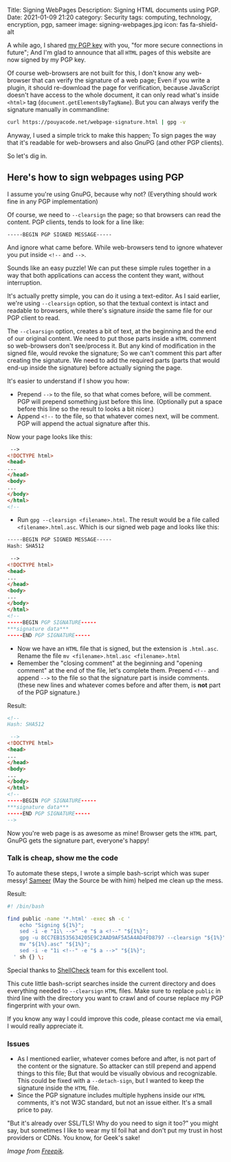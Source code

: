Title: Signing WebPages
Description: Signing HTML documents using PGP.
Date: 2021-01-09 21:20
category: Security
tags: computing, technology, encryption, pgp, sameer
image: signing-webpages.jpg
icon: fas fa-shield-alt


A while ago, I shared [my PGP key](/pgp.html) with you, "for more secure connections in future"; And I'm glad to announce that all `HTML` pages of this website are now signed by my PGP key.

Of course web-browsers are not built for this, I don't know any web-browser that can verify the signature of a web page; Even if you write a plugin, it should re-download the page for verification, because JavaScript doesn't have access to the whole document, it can only read what's inside `<html>` tag (`document.getElementsByTagName`). But you can always verify the signature manually in commandline:

```bash
curl https://pouyacode.net/webpage-signature.html | gpg -v
```

Anyway, I used a simple trick to make this happen; To sign pages the way that it's readable for web-browsers and also GnuPG (and other PGP clients).

So let's dig in.

## Here's how to sign webpages using PGP
I assume you're using GnuPG, because why not? (Everything should work fine in any PGP implementation)

Of course, we need to `--clearsign` the  page; so that browsers can read the content. PGP clients, tends to look for a line like:

```text
-----BEGIN PGP SIGNED MESSAGE-----
```

And ignore what came before. While web-browsers tend to ignore whatever you put inside `<!--` and `-->`.

Sounds like an easy puzzle! We can put these simple rules together in a way that both applications can access the content they want, without interruption.

It's actually pretty simple, you can do it using a text-editor. As I said earlier, we're using `--clearsign` option, so that the textual context is intact and readable to browsers, while there's signature *inside* the same file for our PGP client to read.

The `--clearsign` option, creates a bit of text, at the beginning and the end of our original content. We need to put those parts inside a `HTML` comment so web-browsers don't see/process it. But any kind of modification in the signed file, would revoke the signature; So we can't comment this part after creating the signature. We need to add the required parts (parts that would end-up inside the signature) before actually signing the page.

It's easier to understand if I show you how:

* Prepend `-->` to the file, so that what comes before, will be comment. PGP will prepend something just before this line. (Optionally put a space before this line so the result to looks a bit nicer.)
* Append `<!--` to the file, so that whatever comes next, will be comment. PGP will append the actual signature after this.

Now your page looks like this:
```html
 -->
<!DOCTYPE html>
<head>
...
</head>
<body>
...
</body>
</html>
<!--
```
* Run `gpg --clearsign <filename>.html`. The result would be a file called `<filename>.html.asc`. Which is our signed web page and looks like this:
```html
-----BEGIN PGP SIGNED MESSAGE-----
Hash: SHA512

 -->
<!DOCTYPE html>
<head>
...
</head>
<body>
...
</body>
</html>
<!--
-----BEGIN PGP SIGNATURE-----
***signature data***
-----END PGP SIGNATURE-----
```
* Now we have an `HTML` file that is signed, but the extension is `.html.asc`. Rename the file `mv <filename>.html.asc <filename>.html`
* Remember the "closing comment" at the beginning and "opening comment" at the end of the file, let's complete them. Prepend `<!--` and append `-->` to the file so that the signature part is inside comments. (these new lines and whatever comes before and after them, is **not** part of the PGP signature.)

Result:

```html
<!--
Hash: SHA512

 -->
<!DOCTYPE html>
<head>
...
</head>
<body>
...
</body>
</html>
<!--
-----BEGIN PGP SIGNATURE-----
***signature data***
-----END PGP SIGNATURE-----
-->
```

Now you're web page is as awesome as mine! Browser gets the `HTML` part, GnuPG gets the signature part, everyone's happy!

### Talk is cheap, show me the code
To automate these steps, I wrote a simple bash-script which was super messy! [Sameer](/may-the-source.html) (May the Source be with him) helped me clean up the mess.

Result:
```bash
#! /bin/bash

find public -name '*.html' -exec sh -c '
    echo "Signing ${1%}";
    sed -i -e "1i\ -->" -e "$ a <!--" "${1%}";
    gpg -u 8CC7EB1535634205E9C2AAD9AF5A5A4AD4FD8797 --clearsign "${1%}";
    mv "${1%}.asc" "${1%}";
    sed -i -e "1i <!--" -e "$ a -->" "${1%}";
  ' sh {} \;
```
Special thanks to [ShellCheck](https://www.shellcheck.net) team for this excellent tool.

This cute little bash-script searches inside the current directory and does everything needed to `--clearsign` `HTML` files. Make sure to replace `public` in third line with the directory you want to crawl and of course replace my PGP fingerprint with your own.

If you know any way I could improve this code, please contact me via email, I would really appreciate it.

### Issues
* As I mentioned earlier, whatever comes before and after, is not part of the content or the signature. So attacker can still prepend and append things to this file; But that would be visually obvious and recognizable. This could be fixed with a `--detach-sign`, but I wanted to keep the signature inside the `HTML` file.
* Since the PGP signature includes multiple hyphens inside our `HTML` comments, it's not W3C standard, but not an issue either. It's a small price to pay.

"But it's already over SSL/TLS! Why do you need to sign it too?" you might say, but sometimes I like to wear my til foil hat and don't put my trust in host providers or CDNs. You know, for Geek's sake!


*Image from [Freepik](https://www.freepik.com/free-vector/smart-contract-web-banner_5902294.htm).*
